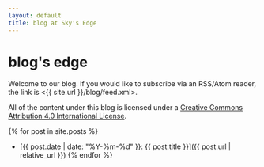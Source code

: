 ```yaml
---
layout: default
title: blog at Sky's Edge
---
```


blog's edge
===========

Welcome to our blog. If you would like to subscribe via an RSS/Atom reader,
the link is <{{ site.url }}/blog/feed.xml>.

All of the content under this blog is licensed under a [Creative Commons
Attribution 4.0 International
License](http://creativecommons.org/licenses/by/4.0/).

{% for post in site.posts %}
  - [{{ post.date | date: "%Y-%m-%d" }}: {{ post.title }}]({{
        post.url | relative_url
    }})
{% endfor %}

